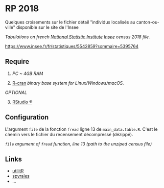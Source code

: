 # RP 2018

Quelques croisements sur le fichier détail "individus localisés au canton-ou-ville" disponible sur le site de l'Insee

*Tabulations on french [National Statistic Institute](https://ec.europa.eu/eurostat/web/links/) [Insee](https://www.insee.fr/fr/accueil) census 2018 file.*

https://www.insee.fr/fr/statistiques/5542859?sommaire=5395764

## Require

1. *PC ~ 4GB RAM*

2. [R-cran](https://cran.r-project.org/) *binary base system for Linux/Windows/macOS*.

*OPTIONAL*

3. [RStudio ®](https://www.rstudio.com/) 

## Configuration

L'argument `file` de la fonction `fread` ligne 13 de `main_data.table.R`. C'est le chemin vers le fichier du recensement décompressé (dézippé).

*`file` argument of `fread` function, line 13 (path to the unziped census file)*

## Links

+ [utilitR](https://www.utilitr.org/)
+ [spyrales](https://www.spyrales.fr/)
+ ...


